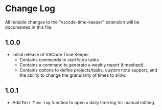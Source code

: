 # Change Log

All notable changes to the "vscode-time-keeper" extension will be documented in this file.

## 1.0.0

- Initial release of VSCode Time Keeper
    * Contains commands to start/stop tasks
    * Contains a command to generate a weekly report (timesheet).
    * Contains options to define projects/tasks, custom note support, and the ability to change the granularity of times to allow.

## 1.0.1

- Add `Edit Time Log` function to open a daily time log for manual editing.